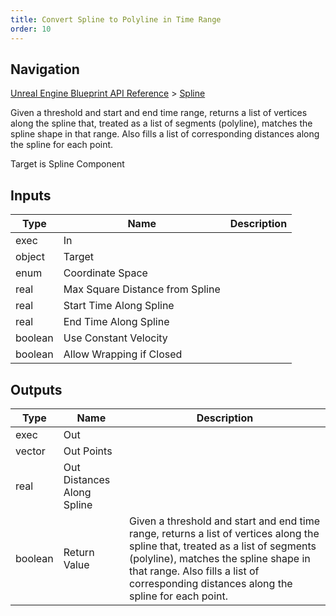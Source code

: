 ```yaml
---
title: Convert Spline to Polyline in Time Range
order: 10
---
```

## Navigation

[Unreal Engine Blueprint API Reference](https://dev.epicgames.com/documentation/en-us/unreal-engine/BlueprintAPI) > [Spline](https://dev.epicgames.com/documentation/en-us/unreal-engine/BlueprintAPI/Spline)

Given a threshold and start and end time range, returns a list of vertices along the spline that, treated as a list of segments (polyline), matches the spline shape in that range. Also fills a list of corresponding distances along the spline for each point.

Target is Spline Component

## Inputs

| Type | Name | Description |
| --- | --- | --- |
| exec | In |  |
| object | Target |  |
| enum | Coordinate Space |  |
| real | Max Square Distance from Spline |  |
| real | Start Time Along Spline |  |
| real | End Time Along Spline |  |
| boolean | Use Constant Velocity |  |
| boolean | Allow Wrapping if Closed |  |

## Outputs

| Type | Name | Description |
| --- | --- | --- |
| exec | Out |  |
| vector | Out Points |  |
| real | Out Distances Along Spline |  |
| boolean | Return Value | Given a threshold and start and end time range, returns a list of vertices along the spline that, treated as a list of segments (polyline), matches the spline shape in that range. Also fills a list of corresponding distances along the spline for each point. |

